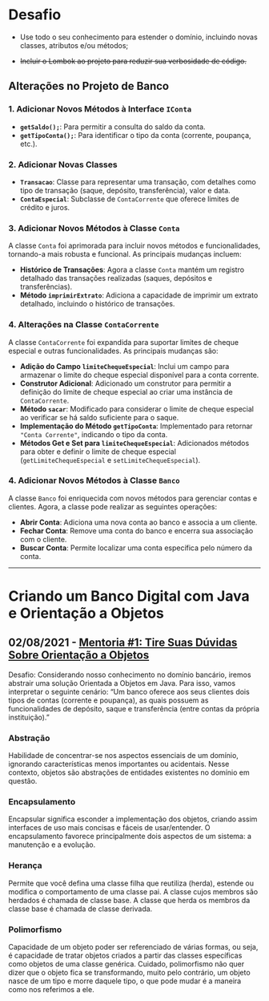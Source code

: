 # Desafio
- Use todo o seu conhecimento para estender o domínio, incluindo novas classes, atributos e/ou métodos;

- ~~Incluir o Lombok ao projeto para reduzir sua verbosidade de código.~~

## Alterações no Projeto de Banco

### 1. Adicionar Novos Métodos à Interface `IConta`
- **`getSaldo();`**: Para permitir a consulta do saldo da conta.
- **`getTipoConta();`**: Para identificar o tipo da conta (corrente, poupança, etc.).

### 2. Adicionar Novas Classes
- **`Transacao`**: Classe para representar uma transação, com detalhes como tipo de transação (saque, depósito, transferência), valor e data.
- **`ContaEspecial`**: Subclasse de `ContaCorrente` que oferece limites de crédito e juros.

### 3. Adicionar Novos Métodos à Classe `Conta`
A classe `Conta` foi aprimorada para incluir novos métodos e funcionalidades, tornando-a mais robusta e funcional. As principais mudanças incluem:
- **Histórico de Transações**: Agora a classe `Conta` mantém um registro detalhado das transações realizadas (saques, depósitos e transferências).
- **Método `imprimirExtrato`**: Adiciona a capacidade de imprimir um extrato detalhado, incluindo o histórico de transações.

### 4. Alterações na Classe `ContaCorrente`
A classe `ContaCorrente` foi expandida para suportar limites de cheque especial e outras funcionalidades. As principais mudanças são:
- **Adição do Campo `limiteChequeEspecial`**: Inclui um campo para armazenar o limite do cheque especial disponível para a conta corrente.
- **Construtor Adicional**: Adicionado um construtor para permitir a definição do limite de cheque especial ao criar uma instância de `ContaCorrente`.
- **Método `sacar`**: Modificado para considerar o limite de cheque especial ao verificar se há saldo suficiente para o saque.
- **Implementação do Método `getTipoConta`**: Implementado para retornar `"Conta Corrente"`, indicando o tipo da conta.
- **Métodos Get e Set para `limiteChequeEspecial`**: Adicionados métodos para obter e definir o limite de cheque especial (`getLimiteChequeEspecial` e `setLimiteChequeEspecial`).

### 4. Adicionar Novos Métodos à Classe `Banco`
A classe `Banco` foi enriquecida com novos métodos para gerenciar contas e clientes. Agora, a classe pode realizar as seguintes operações:
- **Abrir Conta**: Adiciona uma nova conta ao banco e associa a um cliente.
- **Fechar Conta**: Remove uma conta do banco e encerra sua associação com o cliente.
- **Buscar Conta**: Permite localizar uma conta específica pelo número da conta.



---
# Criando um Banco Digital com Java e Orientação a Objetos

## 02/08/2021 - [Mentoria #1: Tire Suas Dúvidas Sobre Orientação a Objetos](https://www.youtube.com/watch?v=YS6ouOhkyNI)

Desafio: Considerando nosso conhecimento no domínio bancário, iremos abstrair uma solução Orientada a Objetos em Java. Para isso, vamos interpretar o seguinte cenário:
“Um banco oferece aos seus clientes dois tipos de contas (corrente e poupança), as quais possuem as funcionalidades de depósito, saque e transferência (entre contas da própria instituição).”

### Abstração
Habilidade de concentrar-se nos aspectos essenciais de um domínio, ignorando características menos importantes ou acidentais. Nesse contexto, objetos são abstrações de entidades existentes no domínio em questão.

### Encapsulamento
Encapsular significa esconder a implementação dos objetos, criando assim interfaces de uso mais concisas e fáceis de usar/entender. O encapsulamento favorece principalmente dois aspectos de um sistema: a manutenção e a evolução.

### Herança
Permite que você defina uma classe filha que reutiliza (herda), estende ou modifica o comportamento de uma classe pai. A classe cujos membros são herdados é chamada de classe base. A classe que herda os membros da classe base é chamada de classe derivada.

### Polimorfismo
Capacidade de um objeto poder ser referenciado de várias formas, ou seja, é capacidade de tratar objetos criados a partir das classes específicas como objetos de uma classe genérica. Cuidado, polimorfismo não quer dizer que o objeto fica se transformando, muito pelo contrário, um objeto nasce de um tipo e morre daquele tipo, o que pode mudar é a maneira como nos referimos a ele.
